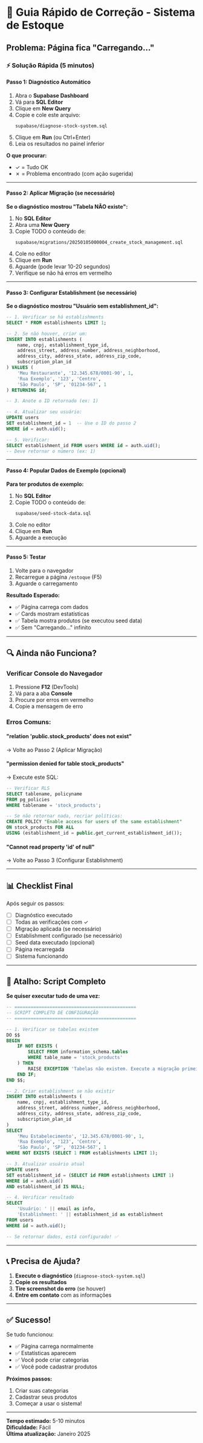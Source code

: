 # 🚀 Guia Rápido de Correção - Sistema de Estoque

## Problema: Página fica "Carregando..."

### ⚡ Solução Rápida (5 minutos)

#### Passo 1: Diagnóstico Automático

1. Abra o **Supabase Dashboard**
2. Vá para **SQL Editor**
3. Clique em **New Query**
4. Copie e cole este arquivo:
   ```
   supabase/diagnose-stock-system.sql
   ```
5. Clique em **Run** (ou Ctrl+Enter)
6. Leia os resultados no painel inferior

**O que procurar:**
- ✓ = Tudo OK
- ✗ = Problema encontrado (com ação sugerida)

---

#### Passo 2: Aplicar Migração (se necessário)

**Se o diagnóstico mostrou "Tabela NÃO existe":**

1. No **SQL Editor**
2. Abra uma **New Query**
3. Copie TODO o conteúdo de:
   ```
   supabase/migrations/20250105000004_create_stock_management.sql
   ```
4. Cole no editor
5. Clique em **Run**
6. Aguarde (pode levar 10-20 segundos)
7. Verifique se não há erros em vermelho

---

#### Passo 3: Configurar Establishment (se necessário)

**Se o diagnóstico mostrou "Usuário sem establishment_id":**

```sql
-- 1. Verificar se há establishments
SELECT * FROM establishments LIMIT 1;

-- 2. Se não houver, criar um:
INSERT INTO establishments (
    name, cnpj, establishment_type_id,
    address_street, address_number, address_neighborhood,
    address_city, address_state, address_zip_code,
    subscription_plan_id
) VALUES (
    'Meu Restaurante', '12.345.678/0001-90', 1,
    'Rua Exemplo', '123', 'Centro',
    'São Paulo', 'SP', '01234-567', 1
) RETURNING id;

-- 3. Anote o ID retornado (ex: 1)

-- 4. Atualizar seu usuário:
UPDATE users
SET establishment_id = 1  -- Use o ID do passo 2
WHERE id = auth.uid();

-- 5. Verificar:
SELECT establishment_id FROM users WHERE id = auth.uid();
-- Deve retornar o número (ex: 1)
```

---

#### Passo 4: Popular Dados de Exemplo (opcional)

**Para ter produtos de exemplo:**

1. No **SQL Editor**
2. Copie TODO o conteúdo de:
   ```
   supabase/seed-stock-data.sql
   ```
3. Cole no editor
4. Clique em **Run**
5. Aguarde a execução

---

#### Passo 5: Testar

1. Volte para o navegador
2. Recarregue a página `/estoque` (F5)
3. Aguarde o carregamento

**Resultado Esperado:**
- ✅ Página carrega com dados
- ✅ Cards mostram estatísticas
- ✅ Tabela mostra produtos (se executou seed data)
- ✅ Sem "Carregando..." infinito

---

## 🔍 Ainda não Funciona?

### Verificar Console do Navegador

1. Pressione **F12** (DevTools)
2. Vá para a aba **Console**
3. Procure por erros em vermelho
4. Copie a mensagem de erro

### Erros Comuns:

#### "relation 'public.stock_products' does not exist"
→ Volte ao Passo 2 (Aplicar Migração)

#### "permission denied for table stock_products"
→ Execute este SQL:
```sql
-- Verificar RLS
SELECT tablename, policyname 
FROM pg_policies 
WHERE tablename = 'stock_products';

-- Se não retornar nada, recriar políticas:
CREATE POLICY "Enable access for users of the same establishment" 
ON stock_products FOR ALL 
USING (establishment_id = public.get_current_establishment_id());
```

#### "Cannot read property 'id' of null"
→ Volte ao Passo 3 (Configurar Establishment)

---

## 📊 Checklist Final

Após seguir os passos:

- [ ] Diagnóstico executado
- [ ] Todas as verificações com ✓
- [ ] Migração aplicada (se necessário)
- [ ] Establishment configurado (se necessário)
- [ ] Seed data executado (opcional)
- [ ] Página recarregada
- [ ] Sistema funcionando

---

## 🎯 Atalho: Script Completo

**Se quiser executar tudo de uma vez:**

```sql
-- =============================================
-- SCRIPT COMPLETO DE CONFIGURAÇÃO
-- =============================================

-- 1. Verificar se tabelas existem
DO $$
BEGIN
    IF NOT EXISTS (
        SELECT FROM information_schema.tables 
        WHERE table_name = 'stock_products'
    ) THEN
        RAISE EXCEPTION 'Tabelas não existem. Execute a migração primeiro!';
    END IF;
END $$;

-- 2. Criar establishment se não existir
INSERT INTO establishments (
    name, cnpj, establishment_type_id,
    address_street, address_number, address_neighborhood,
    address_city, address_state, address_zip_code,
    subscription_plan_id
)
SELECT 
    'Meu Estabelecimento', '12.345.678/0001-90', 1,
    'Rua Exemplo', '123', 'Centro',
    'São Paulo', 'SP', '01234-567', 1
WHERE NOT EXISTS (SELECT 1 FROM establishments LIMIT 1);

-- 3. Atualizar usuário atual
UPDATE users
SET establishment_id = (SELECT id FROM establishments LIMIT 1)
WHERE id = auth.uid()
AND establishment_id IS NULL;

-- 4. Verificar resultado
SELECT 
    'Usuário: ' || email as info,
    'Establishment: ' || establishment_id as establishment
FROM users
WHERE id = auth.uid();

-- Se retornar dados, está configurado! ✅
```

---

## 📞 Precisa de Ajuda?

1. **Execute o diagnóstico** (`diagnose-stock-system.sql`)
2. **Copie os resultados**
3. **Tire screenshot do erro** (se houver)
4. **Entre em contato** com as informações

---

## ✅ Sucesso!

Se tudo funcionou:
- ✅ Página carrega normalmente
- ✅ Estatísticas aparecem
- ✅ Você pode criar categorias
- ✅ Você pode cadastrar produtos

**Próximos passos:**
1. Criar suas categorias
2. Cadastrar seus produtos
3. Começar a usar o sistema!

---

**Tempo estimado:** 5-10 minutos  
**Dificuldade:** Fácil  
**Última atualização:** Janeiro 2025
